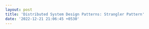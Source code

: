 ```yaml
---
layout: post
title: 'Distributed System Design Patterns: Strangler Pattern'
date: '2022-12-21 21:06:45 +0530'
---
```


